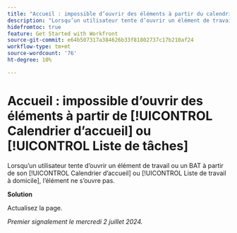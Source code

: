 ```yaml
---
title: "Accueil : impossible d’ouvrir des éléments à partir du calendrier d’accueil ou de la liste de travail"
description: "Lorsqu’un utilisateur tente d’ouvrir un élément de travail ou un BAT à partir de son calendrier d’accueil ou de sa liste de travail, l’élément ne s’ouvre pas."
hidefromtoc: true
feature: Get Started with Workfront
source-git-commit: e64b507317a384626b33f81802737c17b210af24
workflow-type: tm+mt
source-wordcount: '76'
ht-degree: 10%

---
```



# Accueil : impossible d’ouvrir des éléments à partir de [!UICONTROL Calendrier d’accueil] ou [!UICONTROL Liste de tâches]

Lorsqu’un utilisateur tente d’ouvrir un élément de travail ou un BAT à partir de son [!UICONTROL Calendrier d’accueil] ou [!UICONTROL Liste de travail à domicile], l’élément ne s’ouvre pas.

**Solution**

Actualisez la page.

_Premier signalement le mercredi 2 juillet 2024._
